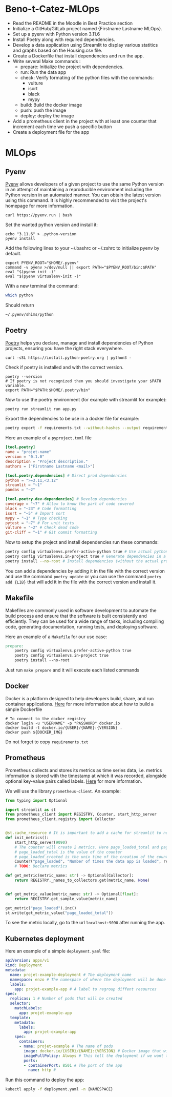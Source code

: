 # Beno-t-Catez-MLOps

- Read the README in the Moodle in Best Practice section
- Initialize a GitHub/GitLab project named {Firstname Lastname MLOps}.
- Set up a pyenv with Python version 3.11.6
- Install Poetry along with required dependencies.
- Develop a data application using Streamlit to display various statitics and graphs based on the Housing.csv file.
- Create a Dockerfile that install dependencies and run the app.
- Write several Make commands :
    - prepare: Initialize the project with dependencies.
    - run: Run the data app
    - check: Verify formating of the python files with the commands:
        - vulture
        - isort
        - black
        - mypy
    - build: Build the docker image
    - push: push the image
    - deploy: deploy the image
- Add a prometheus client in the project with at least one counter that increment each time we push a specific button
- Create a deployment file for the app



# MLOps

## Pyenv

[Pyenv](https://github.com/pyenv/pyenv) allows developers of a given project to use the same Python version in an attempt of maintaining a reproducible environment including the Python version in an automated manner. You can obtain the latest version using this command. It is highly recommended to visit the project's homepage for more information.

```shell
curl https://pyenv.run | bash
```

Set the wanted python version and install it:
```shell
echo "3.11.6" > .python-version
pyenv install
```

Add the following lines to your ~/.bashrc or ~/.zshrc to initialize pyenv by default.

```shell
export PYENV_ROOT="$HOME/.pyenv"
command -v pyenv >/dev/null || export PATH="$PYENV_ROOT/bin:$PATH"
eval "$(pyenv init -)"
eval "$(pyenv virtualenv-init -)"
```

With a new terminal the command:
```bash
which python
```
Should return
```bash
~/.pyenv/shims/python
```

## Poetry

[Poetry](https://github.com/python-poetry/poetry) helps you declare, manage and install dependencies of Python projects, ensuring you have the right stack everywhere.

```shell
curl -sSL https://install.python-poetry.org | python3 -
```

Check if poetry is installed and with the correct version.

```shell
poetry --version
# If poetry is not recognized then you should investigate your $PATH variable.
export PATH="$PATH:$HOME/.poetry/bin"
```

Now to use the poetry environment (for example with streamlit for example):
```bash
poetry run streamlit run app.py
```

Export the dependencies to be use in a docker file for example:
```bash
poetry export -f requirements.txt --without-hashes --output requirements.txt
```

Here an example of a `pyproject.toml` file
```toml
[tool.poetry]
name = "projet-name"
version = "0.1.0"
description = "Project description."
authors = ["Firstname Lastname <mail>"]

[tool.poetry.dependencies] # Direct prod dependencies
python = ">=3.11,<3.12"
streamlit = "~1"
pandas = "~2"

[tool.poetry.dev-dependencies] # Develop dependencies
coverage = "~7" # Allow to know the part of code covered
black = "~23" # Code formatting
isort = "~5" # Import sort
mypy = "~1" # Type checking
pytest = "~7" # For unit tests
vulture = "~2" # Check dead code
git-cliff = "~1" # Git commit formatting
```

Now to setup the project and install dependencies run these commands:
```bash
poetry config virtualenvs.prefer-active-python true # Use actual python env (here pyenv)
poetry config virtualenvs.in-project true # Generate dependencies in a .venv folder in the project
poetry install --no-root # Install dependencies (without the actual project)
```

You can add a dependencies by adding it in the file with the correct version and use the command `poetry update` or you can use the command `poetry add {LIB}` that will add it in the file with the correct version and install it.

## Makefile

Makefiles are commonly used in software development to automate the build process and ensure that the software is built consistently and efficiently. They can be used for a wide range of tasks, including compiling code, generating documentation, running tests, and deploying software.

Here an example of a `Makefile` for our use case:

```Makefile
prepare:
    poetry config virtualenvs.prefer-active-python true
    poetry config virtualenvs.in-project true
    poetry install --no-root
```
Just run `make prepare` and it will execute each listed commands

## Docker
Docker is a platform designed to help developers build, share, and run container applications.
[Here](https://docs.docker.com/reference/dockerfile/) for more information about how to build a simple Dockerfile

```shell
# To connect to the docker registry
docker login -u "USERNAME" -p "PASSWORD" docker.io
docker build -t docker.io/{USER}/{NAME}:{VERSION} .
docker push ${DOCKER_IMG}
```

Do not forget to copy `requirements.txt`

## Prometheus
Prometheus collects and stores its metrics as time series data, i.e. metrics information is stored with the timestamp at which it was recorded, alongside optional key-value pairs called labels. [Here](https://prometheus.io/docs/introduction/overview/) for more information.

We will use the library `prometheus-client`. An example:
```python
from typing import Optional

import streamlit as st
from prometheus_client import REGISTRY, Counter, start_http_server
from prometheus_client.registry import Collector


@st.cache_resource # It is important to add a cache for streamlit to not load several time the metric server
def init_metrics():
    start_http_server(9090)
    # The counter will create 2 metrics. Here page_loaded_total and page_loaded_created
    # page_loaded_total is the value of the counter
    # page_loaded_created is the unix time of the creation of the counter (https://en.wikipedia.org/wiki/Unix_time)
    Counter("page_loaded", "Number of times the data app is loaded", registry=REGISTRY)
    # TODO: Declare metrics

def get_metric(metric_name: str) -> Optional[Collector]:
    return REGISTRY._names_to_collectors.get(metric_name, None)


def get_metric_value(metric_name: str) -> Optional[float]:
    return REGISTRY.get_sample_value(metric_name)

get_metric("page_loaded").inc()
st.write(get_metric_value("page_loaded_total"))
```

To see the metric locally, go to the url `localhost:9090` after running the app.

## Kubernetes deployment
Here an example of a simple `deployment.yaml` file:
```yaml
apiVersion: apps/v1
kind: Deployment
metadata:
  name: projet-example-deployment # Tbe deployment name
  namespace: enzo # The namespace of where the deployment will be done
  labels:
    app: projet-example-app # A label to regroup diffent resources
spec:
  replicas: 1 # Number of pods that will be created 
  selector:
    matchLabels:
      app: projet-example-app
  template:
    metadata:
      labels:
        app: projet-example-app
    spec:
      containers:
      - name: projet-example # The name of pods
        image: docker.io/{USER}/{NAME}:{VERSION} # Docker image that will be pulled and used
        imagePullPolicy: Always # This tell the deployment if we want to pull image every time a pod is created
        ports:
        - containerPort: 8501 # The port of the app
          name: http # 
```

Run this command to deploy the app:
```bash
kubectl apply -f deployment.yaml -n {NAMESPACE}
```